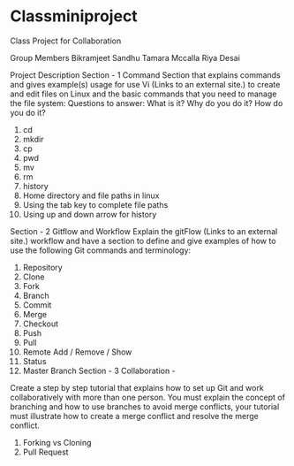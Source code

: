 # Classminiproject
Class Project for Collaboration

Group Members
Bikramjeet Sandhu
Tamara Mccalla 
Riya Desai 

Project Description
Section - 1 Command
Section that explains commands and gives example(s) usage for use Vi (Links to an external site.) to create and edit files on Linux and the basic commands that you need to manage the file system:
Questions to answer: What is it? Why do you do it? How do you do it?
1.	cd
2.	mkdir
3.	cp
4.	pwd
5.	mv
6.	rm
7.	history
8.	Home directory and file paths in linux
9.	Using the tab key to complete file paths
10.	Using up and down arrow for history

Section - 2 Gitflow and Workflow
Explain the gitFlow (Links to an external site.) workflow and have a section to define and give examples of how to use the following Git commands and terminology:
1.	Repository
2.	Clone
3.	Fork
4.	Branch
5.	Commit
6.	Merge
7.	Checkout
8.	Push
9.	Pull
10.	Remote Add / Remove / Show
11.	Status
12.	Master Branch
Section - 3 Collaboration -

Create a step by step tutorial that explains how to set up Git and work collaboratively with more than one person. You must explain the concept of branching and how to use branches to avoid merge conflicts, your tutorial must illustrate how to create a merge conflict and resolve the merge conflict.
1.	Forking vs Cloning
2.	Pull Request
